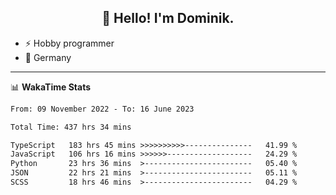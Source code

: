 <h2 align="center">👋 Hello! I'm Dominik.</h2>

- ⚡ Hobby programmer
- 📍 Germany

---
📊 **WakaTime Stats**
<!--START_SECTION:waka-->

```txt
From: 09 November 2022 - To: 16 June 2023

Total Time: 437 hrs 34 mins

TypeScript   183 hrs 45 mins >>>>>>>>>>---------------   41.99 %
JavaScript   106 hrs 16 mins >>>>>>-------------------   24.29 %
Python       23 hrs 36 mins  >------------------------   05.40 %
JSON         22 hrs 21 mins  >------------------------   05.11 %
SCSS         18 hrs 46 mins  >------------------------   04.29 %
```

<!--END_SECTION:waka-->
